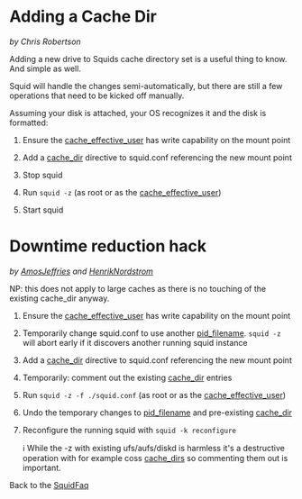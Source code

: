 # Adding a Cache Dir

*by Chris Robertson*

Adding a new drive to Squids cache directory set is a useful thing to
know. And simple as well.

Squid will handle the changes semi-automatically, but there are still a
few operations that need to be kicked off manually.

Assuming your disk is attached, your OS recognizes it and the disk is
formatted:

1.  Ensure the
    [cache_effective_user](http://www.squid-cache.org/Doc/config/cache_effective_user)
    has write capability on the mount point

2.  Add a [cache_dir](http://www.squid-cache.org/Doc/config/cache_dir)
    directive to squid.conf referencing the new mount point

3.  Stop squid

4.  Run `squid -z` (as root or as the
    [cache_effective_user](http://www.squid-cache.org/Doc/config/cache_effective_user))

5.  Start squid

# Downtime reduction hack

*by
[AmosJeffries](/AmosJeffries)
and
[HenrikNordstrom](/HenrikNordstrom)*

NP: this does not apply to large caches as there is no touching of the
existing cache_dir anyway.

1.  Ensure the
    [cache_effective_user](http://www.squid-cache.org/Doc/config/cache_effective_user)
    has write capability on the mount point

2.  Temporarily change squid.conf to use another
    [pid_filename](http://www.squid-cache.org/Doc/config/pid_filename).
    `squid -z` will abort early if it discovers another running squid
    instance

3.  Add a [cache_dir](http://www.squid-cache.org/Doc/config/cache_dir)
    directive to squid.conf referencing the new mount point

4.  Temporarily: comment out the existing
    [cache_dir](http://www.squid-cache.org/Doc/config/cache_dir)
    entries

5.  Run `squid -z -f ./squid.conf` (as root or as the
    [cache_effective_user](http://www.squid-cache.org/Doc/config/cache_effective_user))

6.  Undo the temporary changes to
    [pid_filename](http://www.squid-cache.org/Doc/config/pid_filename)
    and pre-existing
    [cache_dir](http://www.squid-cache.org/Doc/config/cache_dir)

7.  Reconfigure the running squid with `squid -k reconfigure`
    
    :information_source:
    While the -z with existing ufs/aufs/diskd is harmless it's a
    destructive operation with for example coss
    [cache_dirs](http://www.squid-cache.org/Doc/config/cache_dirs) so
    commenting them out is important.

Back to the
[SquidFaq](/SquidFaq)
